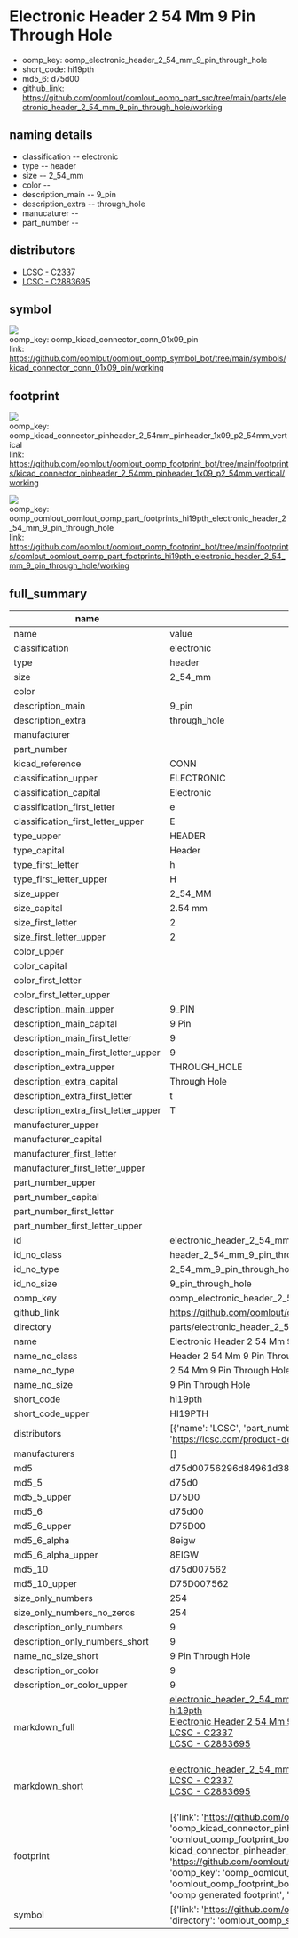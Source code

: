 # Electronic Header 2 54 Mm 9 Pin Through Hole

  
* oomp_key: oomp_electronic_header_2_54_mm_9_pin_through_hole 
* short_code: hi19pth
* md5_6: d75d00  
* github_link: https://github.com/oomlout/oomlout_oomp_part_src/tree/main/parts/electronic_header_2_54_mm_9_pin_through_hole/working  
## naming details
* classification -- electronic
* type -- header
* size -- 2_54_mm
* color -- 
* description_main -- 9_pin
* description_extra -- through_hole
* manucaturer -- 
* part_number -- 

## distributors
* [LCSC - C2337](https://lcsc.com/product-detail/C2337.html)   
* [LCSC - C2883695](https://lcsc.com/product-detail/C2883695.html)   


## symbol

![](symbol/{index}/working/working_600.png)  
oomp_key: oomp_kicad_connector_conn_01x09_pin  
link: https://github.com/oomlout/oomlout_oomp_symbol_bot/tree/main/symbols/kicad_connector_conn_01x09_pin/working  

## footprint

![](footprint/{index}/working/working_600.png)  
oomp_key: oomp_kicad_connector_pinheader_2_54mm_pinheader_1x09_p2_54mm_vertical  
link: https://github.com/oomlout/oomlout_oomp_footprint_bot/tree/main/footprints/kicad_connector_pinheader_2_54mm_pinheader_1x09_p2_54mm_vertical/working  

![](footprint/{index}/working/working_600.png)  
oomp_key: oomp_oomlout_oomlout_oomp_part_footprints_hi19pth_electronic_header_2_54_mm_9_pin_through_hole  
link: https://github.com/oomlout/oomlout_oomp_footprint_bot/tree/main/footprints/oomlout_oomlout_oomp_part_footprints_hi19pth_electronic_header_2_54_mm_9_pin_through_hole/working  

## full_summary
| name | value | 
| --- | --- | 
| name | value | 
| classification | electronic | 
| type | header | 
| size | 2_54_mm | 
| color |  | 
| description_main | 9_pin | 
| description_extra | through_hole | 
| manufacturer |  | 
| part_number |  | 
| kicad_reference | CONN | 
| classification_upper | ELECTRONIC | 
| classification_capital | Electronic | 
| classification_first_letter | e | 
| classification_first_letter_upper | E | 
| type_upper | HEADER | 
| type_capital | Header | 
| type_first_letter | h | 
| type_first_letter_upper | H | 
| size_upper | 2_54_MM | 
| size_capital | 2.54 mm | 
| size_first_letter | 2 | 
| size_first_letter_upper | 2 | 
| color_upper |  | 
| color_capital |  | 
| color_first_letter |  | 
| color_first_letter_upper |  | 
| description_main_upper | 9_PIN | 
| description_main_capital | 9 Pin | 
| description_main_first_letter | 9 | 
| description_main_first_letter_upper | 9 | 
| description_extra_upper | THROUGH_HOLE | 
| description_extra_capital | Through Hole | 
| description_extra_first_letter | t | 
| description_extra_first_letter_upper | T | 
| manufacturer_upper |  | 
| manufacturer_capital |  | 
| manufacturer_first_letter |  | 
| manufacturer_first_letter_upper |  | 
| part_number_upper |  | 
| part_number_capital |  | 
| part_number_first_letter |  | 
| part_number_first_letter_upper |  | 
| id | electronic_header_2_54_mm_9_pin_through_hole | 
| id_no_class | header_2_54_mm_9_pin_through_hole | 
| id_no_type | 2_54_mm_9_pin_through_hole | 
| id_no_size | 9_pin_through_hole | 
| oomp_key | oomp_electronic_header_2_54_mm_9_pin_through_hole | 
| github_link | https://github.com/oomlout/oomlout_oomp_part_src/tree/main/parts/electronic_header_2_54_mm_9_pin_through_hole/working | 
| directory | parts/electronic_header_2_54_mm_9_pin_through_hole | 
| name | Electronic Header 2 54 Mm 9 Pin Through Hole | 
| name_no_class | Header 2 54 Mm 9 Pin Through Hole | 
| name_no_type | 2 54 Mm 9 Pin Through Hole | 
| name_no_size | 9 Pin Through Hole | 
| short_code | hi19pth | 
| short_code_upper | HI19PTH | 
| distributors | [{'name': 'LCSC', 'part_number': 'C2337', 'link': 'https://lcsc.com/product-detail/C2337.html', 'id': 'distributor_lcsc'}, {'name': 'LCSC', 'part_number': 'C2883695', 'link': 'https://lcsc.com/product-detail/C2883695.html', 'id': 'distributor_lcsc'}] | 
| manufacturers | [] | 
| md5 | d75d00756296d84961d38ee0ffa59247 | 
| md5_5 | d75d0 | 
| md5_5_upper | D75D0 | 
| md5_6 | d75d00 | 
| md5_6_upper | D75D00 | 
| md5_6_alpha | 8eigw | 
| md5_6_alpha_upper | 8EIGW | 
| md5_10 | d75d007562 | 
| md5_10_upper | D75D007562 | 
| size_only_numbers | 254 | 
| size_only_numbers_no_zeros | 254 | 
| description_only_numbers | 9 | 
| description_only_numbers_short | 9 | 
| name_no_size_short | 9 Pin Through Hole | 
| description_or_color | 9 | 
| description_or_color_upper | 9 | 
| markdown_full | [electronic_header_2_54_mm_9_pin_through_hole](https://github.com/oomlout/oomlout_oomp_part_src/tree/main/parts/electronic_header_2_54_mm_9_pin_through_hole/working)<br>[hi19pth](https://github.com/oomlout/oomlout_oomp_part_src/tree/main/parts/electronic_header_2_54_mm_9_pin_through_hole/working)<br>[Electronic Header 2 54 Mm 9 Pin Through Hole](https://github.com/oomlout/oomlout_oomp_part_src/tree/main/parts/electronic_header_2_54_mm_9_pin_through_hole/working)<br>[LCSC - C2337<br>](https://lcsc.com/product-detail/C2337.html)[LCSC - C2883695<br>](https://lcsc.com/product-detail/C2883695.html)<br> | 
| markdown_short | [electronic_header_2_54_mm_9_pin_through_hole](https://github.com/oomlout/oomlout_oomp_part_src/tree/main/parts/electronic_header_2_54_mm_9_pin_through_hole/working)<br>[LCSC - C2337<br>](https://lcsc.com/product-detail/C2337.html)[LCSC - C2883695<br>](https://lcsc.com/product-detail/C2883695.html)<br> | 
| footprint | [{'link': 'https://github.com/oomlout/oomlout_oomp_footprint_bot/tree/main/foootprntss/kicad_connector_pinheader_2_54mm_pinheader_1x09_p2_54mm_vertical', 'oomp_key': 'oomp_kicad_connector_pinheader_2_54mm_pinheader_1x09_p2_54mm_vertical', 'directory': 'oomlout_oomp_footprint_bot/footprints/kicad_connector_pinheader_2_54mm_pinheader_1x09_p2_54mm_vertical//working/working.kicad_mod', 'note': 'source footprint kicad_connector_pinheader_2_54mm_pinheader_1x09_p2_54mm_vertical', 'index': 0}, {'link': 'https://github.com/oomlout/oomlout_oomp_footprint_bot/tree/main/foootprntss/oomlout_oomlout_oomp_part_footprints_hi19pth_electronic_header_2_54_mm_9_pin_through_hole', 'oomp_key': 'oomp_oomlout_oomlout_oomp_part_footprints_hi19pth_electronic_header_2_54_mm_9_pin_through_hole', 'directory': 'oomlout_oomp_footprint_bot/footprints/oomlout_oomlout_oomp_part_footprints_hi19pth_electronic_header_2_54_mm_9_pin_through_hole//working/working.kicad_mod', 'note': 'oomp generated footprint', 'index': 1}] | 
| symbol | [{'link': 'https://github.com/oomlout/oomlout_oomp_symbol_bot/tree/main/symbols/kicad_connector_conn_01x09_pin', 'oomp_key': 'oomp_kicad_connector_conn_01x09_pin', 'directory': 'oomlout_oomp_symbol_bot/symbols/kicad_connector_conn_01x09_pin//working/working.kicad_sym', 'index': 0}] | 
